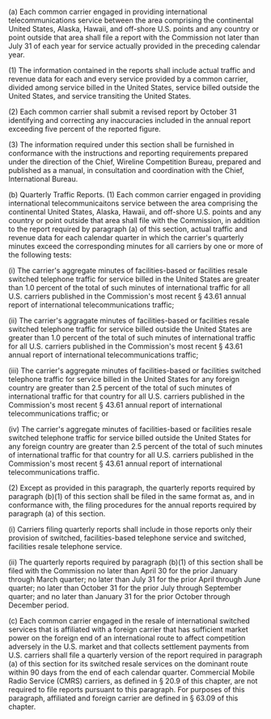 (a) Each common carrier engaged in providing international telecommunications service between the area comprising the continental United States, Alaska, Hawaii, and off-shore U.S. points and any country or point outside that area shall file a report with the Commission not later than July 31 of each year for service actually provided in the preceding calendar year.

(1) The information contained in the reports shall include actual traffic and revenue data for each and every service provided by a common carrier, divided among service billed in the United States, service billed outside the United States, and service transiting the United States.

(2) Each common carrier shall submit a revised report by October 31 identifying and correcting any inaccuracies included in the annual report exceeding five percent of the reported figure.

(3) The information required under this section shall be furnished in conformance with the instructions and reporting requirements prepared under the direction of the Chief, Wireline Competition Bureau, prepared and published as a manual, in consultation and coordination with the Chief, International Bureau.

(b) Quarterly Traffic Reports. (1) Each common carrier engaged in providing international telecommunicaitons service between the area comprising the continental United States, Alaska, Hawaii, and off-shore U.S. points and any country or point outside that area shall file with the Commission, in addition to the report required by paragraph (a) of this section, actual traffic and revenue data for each calendar quarter in which the carrier's quarterly minutes exceed the corresponding minutes for all carriers by one or more of the following tests:

(i) The carrier's aggregate minutes of facilities-based or facilities resale switched telephone traffic for service billed in the United States are greater than 1.0 percent of the total of such minutes of international traffic for all U.S. carriers published in the Commission's most recent § 43.61 annual report of international telecommunications traffic;

(ii) The carrier's aggragate minutes of facilities-based or facilities resale switched telephone traffic for service billed outside the United States are greater than 1.0 percent of the total of such minutes of international traffic for all U.S. carriers published in the Commission's most recent § 43.61 annual report of international telecommunications traffic;

(iii) The carrier's aggregate minutes of facilities-based or facilities switched telephone traffic for service billed in the United States for any foreign country are greater than 2.5 percent of the total of such minutes of international traffic for that country for all U.S. carriers published in the Commission's most recent § 43.61 annual report of international telecommunications traffic; or

(iv) The carrier's aggregate minutes of facilities-based or facilities resale switched telephone traffic for service billed outside the United States for any foreign country are greater than 2.5 percent of the total of such minutes of international traffic for that country for all U.S. carriers published in the Commission's most recent § 43.61 annual report of international telecommunications traffic.

(2) Except as provided in this paragraph, the quarterly reports required by paragraph (b)(1) of this section shall be filed in the same format as, and in conformance with, the filing procedures for the annual reports required by paragraph (a) of this section.

(i) Carriers filing quarterly reports shall include in those reports only their provision of switched, facilities-based telephone service and switched, facilities resale telephone service.

(ii) The quarterly reports required by paragraph (b)(1) of this section shall be filed with the Commission no later than April 30 for the prior January through March quarter; no later than July 31 for the prior April through June quarter; no later than October 31 for the prior July through September quarter; and no later than January 31 for the prior October through December period.

(c) Each common carrier engaged in the resale of international switched services that is affiliated with a foreign carrier that has sufficient market power on the foreign end of an international route to affect competition adversely in the U.S. market and that collects settlement payments from U.S. carriers shall file a quarterly version of the report required in paragraph (a) of this section for its switched resale services on the dominant route within 90 days from the end of each calendar quarter. Commercial Mobile Radio Service (CMRS) carriers, as defined in § 20.9 of this chapter, are not required to file reports pursuant to this paragraph. For purposes of this paragraph, affiliated and foreign carrier are defined in § 63.09 of this chapter.

